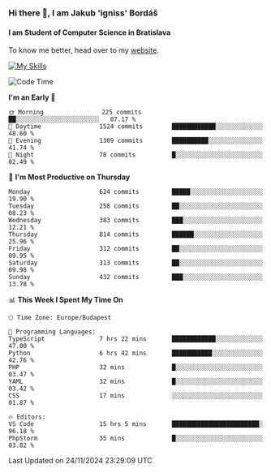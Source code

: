 ### Hi there 👋, I am Jakub 'igniss' Bordáš

#### I am Student of Computer Science in Bratislava
To know me better, head over to my [website](https://bordas.sk).

[![My Skills](https://skillicons.dev/icons?i=js,html,css,figma,svelte,java,kotlin,python,postgresql,typescript,nest,nodejs)](https://bordas.sk)


<!--START_SECTION:waka-->
![Code Time](http://img.shields.io/badge/Code%20Time-1%2C590%20hrs%2015%20mins-blue)

**I'm an Early 🐤** 

```text
🌞 Morning                225 commits         ██░░░░░░░░░░░░░░░░░░░░░░░   07.17 % 
🌆 Daytime                1524 commits        ████████████░░░░░░░░░░░░░   48.60 % 
🌃 Evening                1309 commits        ██████████░░░░░░░░░░░░░░░   41.74 % 
🌙 Night                  78 commits          █░░░░░░░░░░░░░░░░░░░░░░░░   02.49 % 
```
📅 **I'm Most Productive on Thursday** 

```text
Monday                   624 commits         █████░░░░░░░░░░░░░░░░░░░░   19.90 % 
Tuesday                  258 commits         ██░░░░░░░░░░░░░░░░░░░░░░░   08.23 % 
Wednesday                383 commits         ███░░░░░░░░░░░░░░░░░░░░░░   12.21 % 
Thursday                 814 commits         ██████░░░░░░░░░░░░░░░░░░░   25.96 % 
Friday                   312 commits         ██░░░░░░░░░░░░░░░░░░░░░░░   09.95 % 
Saturday                 313 commits         ██░░░░░░░░░░░░░░░░░░░░░░░   09.98 % 
Sunday                   432 commits         ███░░░░░░░░░░░░░░░░░░░░░░   13.78 % 
```


📊 **This Week I Spent My Time On** 

```text
🕑︎ Time Zone: Europe/Budapest

💬 Programming Languages: 
TypeScript               7 hrs 22 mins       ████████████░░░░░░░░░░░░░   47.00 % 
Python                   6 hrs 42 mins       ███████████░░░░░░░░░░░░░░   42.76 % 
PHP                      32 mins             █░░░░░░░░░░░░░░░░░░░░░░░░   03.47 % 
YAML                     32 mins             █░░░░░░░░░░░░░░░░░░░░░░░░   03.42 % 
CSS                      17 mins             ░░░░░░░░░░░░░░░░░░░░░░░░░   01.87 % 

🔥 Editors: 
VS Code                  15 hrs 5 mins       ████████████████████████░   96.18 % 
PhpStorm                 35 mins             █░░░░░░░░░░░░░░░░░░░░░░░░   03.82 % 
```


 Last Updated on 24/11/2024 23:29:09 UTC
<!--END_SECTION:waka-->
